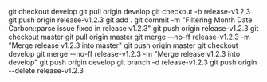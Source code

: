 git checkout develop
git pull origin develop
git checkout -b release-v1.2.3
git push origin release-v1.2.3
git add .
git commit -m "Filtering Month Date Carbon::parse issue fixed in release v1.2.3"
git push origin release-v1.2.3
git checkout master
git pull origin master
git merge --no-ff release-v1.2.3 -m "Merge release v1.2.3 into master"
git push origin master
git checkout develop
git merge --no-ff release-v1.2.3 -m "Merge release v1.2.3 into develop"
git push origin develop
git branch -d release-v1.2.3
git push origin --delete release-v1.2.3
